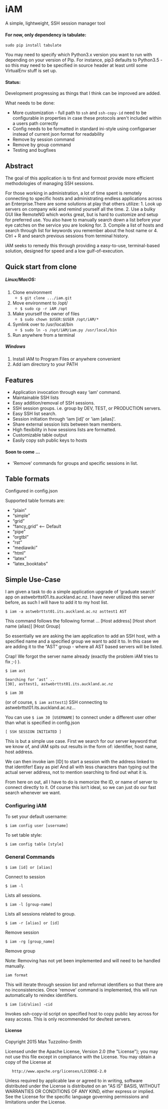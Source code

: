 # iAM
A simple, lightweight, SSH session manager tool

#### For now, only dependency is tabulate:
`sudo pip install tabulate`

You may need to specify which Python3.x version you want to run with depending on your version of Pip. 
For instance, pip3 defaults to Python3.5 - so this may need to be specified in source header at least until some VirtualEnv stuff is set up.

#### Status:
Development progressing as things that I think can be improved are added.

What needs to be done: 
* More customization - full path to `ssh` and `ssh-copy-id` need to be configurable in properties in case these protocols aren't included within a users path correctly
* Config needs to be formatted in standard ini-style using configparser instead of current json format for readability
* Remove by session command
* Remove by group command
* Testing and bugfixes


## Abstract 
The goal of this application is to first and formost provide more efficient methodologies of managing SSH sessions.

For those working in administration, a lot of time spent is remotely connecting to specific hosts and administrating endless applications across an Enterprise.There are some solutions at play that others utilize: 1. Look up servers on company wiki and remind yourself all the time. 2. Use a bulky GUI like RemoteNG which works great, but is hard to customize and setup for preferred use. You also have to manually search down a list before your eye catches on the service you are looking for. 3. Compile a list of hosts and search through list for keywords you remember about the host name or 4. Ctrl + R and search previous sessions from terminal history. 

iAM seeks to remedy this through providing a easy-to-use, terminal-based solution, designed for speed and a low gulf-of-execution. 

## Quick start from clone

##### Linux/MacOS:
1. Clone environment
    * `$ git clone .../iam.git`
2. Move environment to /opt/
    * `$ sudo cp -r iAM /opt`
4. Make yourself the owner of files
    * `$ sudo chown $USER:$USER /opt/iAM/*`
5. Symlink over to /usr/local/bin
    * `$ sudo ln -s /opt/iAM/iam.py /usr/local/bin`
6. Run anywhere from a terminal

##### Windows 
1. Install iAM to Program Files or anywhere convenient
2. Add iam directory to your PATH

## Features
* Application invocation through easy ‘iam’ command.
* Maintainable SSH lists
* Easy addition/removal of SSH sessions.
* SSH session groups. i.e. group by DEV, TEST, or PRODUCTION servers. 
* Easy SSH list search. 
* Session initiation through ‘iam [id]’ or 'iam [alias]'.
* Share external session lists between team members.
* High flexibility in how sessions lists are formatted.
* Customizable table output
* Easily copy ssh public keys to hosts

#### Soon to come ...
* 'Remove' commands for groups and specific sessions in list. 

## Table formats

Configured in config.json

Supported table formats are:

* “plain”
* “simple”
* “grid”
* “fancy_grid” <-- Default
* “pipe”
* “orgtbl”
* “rst”
* “mediawiki”
* “html”
* “latex”
* “latex_booktabs”

## Simple Use-Case

I am given a task to do a simple application upgrade of ‘graduate search’ app on astwebrttst01.its.auckland.ac.nz. I have never utilized this server before, as such I will have to add it to my host list.
```
$ iam -a astwebrttst01.its.auckland.ac.nz asttest1 AST
```
This command follows the following format … 
[Host address] [Host short name (alias)] [Host Group]

So essentially we are asking the iam application to add an SSH host, with a specified name and a specified group we want to add it to. In this case we are adding it to the “AST” group - where all AST based servers will be listed. 

Crap! We forgot the server name already (exactly the problem iAM tries to fix ;-) ). 

```
$ iam ast

Searching for ‘ast’ .. 
[30], asttest1, astwebrttst01.its.auckland.ac.nz

$ iam 30
```

(or of course, `$ iam asttest1`)
SSH connecting to astwebrttst01.its.auckland.ac.nz... 

You can use `$ iam 30 [USERNAME]` to connect under a different user other than what is specified in config.json
```
[ SSH SESSION INITIATED ]
```
This is but a simple use case. First we search for our server keyword that we know of, and iAM spits out results in the form of: identifier, host name, host address. 

We can then invoke iam [ID] to start a session with the address linked to that identifer! Easy as pie! And all with less characters than typing out the actual server address, not to mention searching to find out what it is.

From here on out, all I have to do is memorize the ID, or name of server to connect directly to it. Of course this isn’t ideal, so we can just do our fast search whenever we want.

### Configuring iAM

To set your default username:

```
$ iam config user [username]
```

To set table style:

```
$ iam config table [style]
```

### General Commands

```
$ iam [id] or [alias]
```
Connect to session

```
$ iam -l 
```
Lists all sessions. 
```
$ iam -l [group-name] 
```
Lists all sessions related to group. 
```
$ iam -r [alias] or [id]
```
Remove session

```
$ iam -rg [group_name]
```
Remove group 

Note: Removing has not yet been implemented and will need to be handled manually. 

```
iam format
``` 
This will iterate through session list and reformat identifiers so that there are no inconsistencies. Once 'remove' command
is implemented, this will run automatically to reindex identifiers. 

```
$ iam [id/alias] -cid
```
Invokes ssh-copy-id script on specified host to copy public key across for easy access. This is only recommended for dev/test servers.

#### License
Copyright 2015 Max Tuzzolino-Smith

   Licensed under the Apache License, Version 2.0 (the "License");
   you may not use this file except in compliance with the License.
   You may obtain a copy of the License at

       http://www.apache.org/licenses/LICENSE-2.0

   Unless required by applicable law or agreed to in writing, software
   distributed under the License is distributed on an "AS IS" BASIS,
   WITHOUT WARRANTIES OR CONDITIONS OF ANY KIND, either express or implied.
   See the License for the specific language governing permissions and
   limitations under the License.

